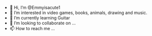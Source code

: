 - 👋 Hi, I’m @Emmyisacute1
- 👀 I’m interested in video games, books, animals, drawing and music.
- 🌱 I’m currently learning Guitar
- 💞️ I’m looking to collaborate on ...
- 📫 How to reach me ...

<!---
Emmyisacute1/Emmyisacute1 is a ✨ special ✨ repository because its `README.md` (this file) appears on your GitHub profile.
You can click the Preview link to take a look at your changes.
--->
